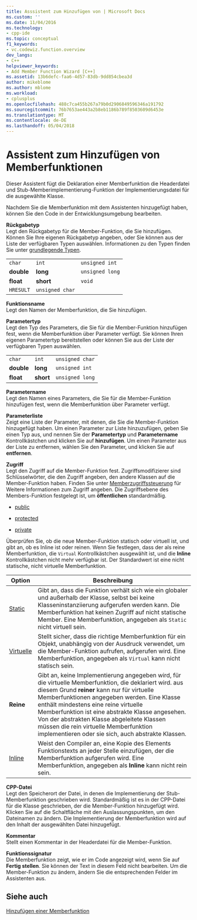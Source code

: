 ```yaml
---
title: Asssistent zum Hinzufügen von | Microsoft Docs
ms.custom: ''
ms.date: 11/04/2016
ms.technology:
- cpp-ide
ms.topic: conceptual
f1_keywords:
- vc.codewiz.function.overview
dev_langs:
- C++
helpviewer_keywords:
- Add Member Function Wizard [C++]
ms.assetid: 13b6defc-faa6-4d57-83db-9dd854cbea3d
author: mikeblome
ms.author: mblome
ms.workload:
- cplusplus
ms.openlocfilehash: 488c7ca455b267a79b0d2906849596346a191792
ms.sourcegitcommit: 76b7653ae443a2b8eb1186b789f8503609d6453e
ms.translationtype: MT
ms.contentlocale: de-DE
ms.lasthandoff: 05/04/2018
---
```

# <a name="add-member-function-wizard"></a>Assistent zum Hinzufügen von Memberfunktionen
Dieser Assistent fügt die Deklaration einer Memberfunktion die Headerdatei und Stub-Memberimplementierung-Funktion der Implementierungsdatei für die ausgewählte Klasse.  
  
 Nachdem Sie die Memberfunktion mit dem Assistenten hinzugefügt haben, können Sie den Code in der Entwicklungsumgebung bearbeiten.  
  
 **Rückgabetyp**  
 Legt den Rückgabetyp für die Member-Funktion, die Sie hinzufügen. Können Sie Ihre eigenen Rückgabetyp angeben, oder Sie können aus der Liste der verfügbaren Typen auswählen. Informationen zu den Typen finden Sie unter [grundlegende Typen](../cpp/fundamental-types-cpp.md).  
  
||||  
|-|-|-|  
|`char`|`int`|`unsigned int`|  
|**double**|**long**|`unsigned long`|  
|**float**|**short**|`void`|  
|`HRESULT`|`unsigned char`||  
  
 **Funktionsname**  
 Legt den Namen der Memberfunktion, die Sie hinzufügen.  
  
 **Parametertyp**  
 Legt den Typ des Parameters, die Sie für die Member-Funktion hinzufügen fest, wenn die Memberfunktion über Parameter verfügt. Sie können Ihren eigenen Parametertyp bereitstellen oder können Sie aus der Liste der verfügbaren Typen auswählen.  
  
||||  
|-|-|-|  
|`char`|`int`|`unsigned char`|  
|**double**|**long**|`unsigned int`|  
|**float**|**short**|`unsigned long`|  
  
 **Parametername**  
 Legt den Namen eines Parameters, die Sie für die Member-Funktion hinzufügen fest, wenn die Memberfunktion über Parameter verfügt.  
  
 **Parameterliste**  
 Zeigt eine Liste der Parameter, mit denen, die Sie die Member-Funktion hinzugefügt haben. Um einen Parameter zur Liste hinzuzufügen, geben Sie einen Typ aus, und nennen Sie der **Parametertyp** und **Parametername** Kontrollkästchen und klicken Sie auf **hinzufügen**. Um einen Parameter aus der Liste zu entfernen, wählen Sie den Parameter, und klicken Sie auf **entfernen**.  
  
 **Zugriff**  
 Legt den Zugriff auf die Member-Funktion fest. Zugriffsmodifizierer sind Schlüsselwörter, die den Zugriff angeben, den andere Klassen auf die Member-Funktion haben. Finden Sie unter [Memberzugriffssteuerung](../cpp/member-access-control-cpp.md) für Weitere Informationen zum Zugriff angeben. Die Zugriffsebene des Members-Funktion festgelegt ist, um **öffentlichen** standardmäßig.  
  
-   [public](../cpp/public-cpp.md)  
  
-   [protected](../cpp/protected-cpp.md)  
  
-   [private](../cpp/private-cpp.md)  
  
 Überprüfen Sie, ob die neue Member-Funktion statisch oder virtuell ist, und gibt an, ob es Inline ist oder reinen. Wenn Sie festlegen, dass der als reine Memberfunktion, die `Virtual` Kontrollkästchen ausgewählt ist, und die **Inline** Kontrollkästchen nicht mehr verfügbar ist. Der Standardwert ist eine nicht statische, nicht virtuelle Memberfunktion.  
  
|Option|Beschreibung|  
|------------|-----------------|  
|[Static](../cpp/storage-classes-cpp.md)|Gibt an, dass die Funktion verhält sich wie ein globaler und außerhalb der Klasse, selbst bei keine Klasseninstanziierung aufgerufen werden kann. Die Memberfunktion hat keinen Zugriff auf nicht statische Member. Eine Memberfunktion, angegeben als `Static` nicht virtuell sein.|  
|[Virtuelle](../cpp/virtual-cpp.md)|Stellt sicher, dass die richtige Memberfunktion für ein Objekt, unabhängig von der Ausdruck verwendet, um die Member-Funktion aufrufen, aufgerufen wird. Eine Memberfunktion, angegeben als `Virtual` kann nicht statisch sein.|  
|**Reine**|Gibt an, keine Implementierung angegeben wird, für die virtuelle Memberfunktion, die deklariert wird. aus diesem Grund **reiner** kann nur für virtuelle Memberfunktionen angegeben werden. Eine Klasse enthält mindestens eine reine virtuelle Memberfunktion ist eine abstrakte Klasse angesehen. Von der abstrakten Klasse abgeleitete Klassen müssen die rein virtuelle Memberfunktion implementieren oder sie sich, auch abstrakte Klassen.|  
|[Inline](../cpp/inline-functions-cpp.md)|Weist den Compiler an, eine Kopie des Elements Funktionstexts an jeder Stelle einzufügen, der die Memberfunktion aufgerufen wird. Eine Memberfunktion, angegeben als **Inline** kann nicht rein sein.|  
  
 **CPP-Datei**  
 Legt den Speicherort der Datei, in denen die Implementierung der Stub-Memberfunktion geschrieben wird. Standardmäßig ist es in der CPP-Datei für die Klasse geschrieben, der die Member-Funktion hinzugefügt wird. Klicken Sie auf die Schaltfläche mit den Auslassungspunkten, um den Dateinamen zu ändern. Die Implementierung der Memberfunktion wird auf den Inhalt der ausgewählten Datei hinzugefügt.  
  
 **Kommentar**  
 Stellt einen Kommentar in der Headerdatei für die Member-Funktion.  
  
 **Funktionssignatur**  
 Die Memberfunktion zeigt, wie er im Code angezeigt wird, wenn Sie auf **Fertig stellen**. Sie können der Text in diesem Feld nicht bearbeiten. Um die Member-Funktion zu ändern, ändern Sie die entsprechenden Felder im Assistenten aus.  
  
## <a name="see-also"></a>Siehe auch  
 [Hinzufügen einer Memberfunktion](../ide/adding-a-member-function-visual-cpp.md)